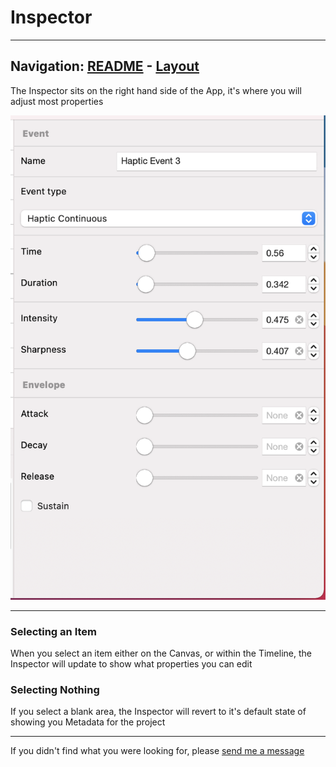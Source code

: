 # Inspector


---
Navigation: [README](README.md) - [Layout](Layout.md)
---



The Inspector sits on the right hand side of the App, it's where you will adjust most properties


![Image](media/images/inspectorHapticContinuous.png)


---


### Selecting an Item

When you select an item either on the Canvas, or within the Timeline, the Inspector will update to show what properties you can edit






### Selecting Nothing

If you select a blank area, the Inspector will revert to it's default state of showing you Metadata for the project









---

If you didn't find what you were looking for, please [send me a message](mailto:contact+help@haptrix.com)